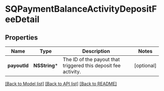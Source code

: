 # SQPaymentBalanceActivityDepositFeeDetail

## Properties
Name | Type | Description | Notes
------------ | ------------- | ------------- | -------------
**payoutId** | **NSString*** | The ID of the payout that triggered this deposit fee activity. | [optional] 

[[Back to Model list]](../README.md#documentation-for-models) [[Back to API list]](../README.md#documentation-for-api-endpoints) [[Back to README]](../README.md)


